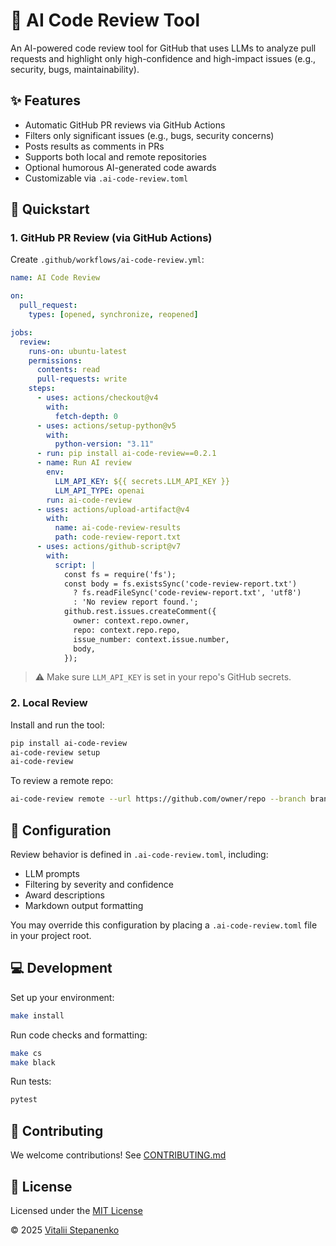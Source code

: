# 🤖 AI Code Review Tool

An AI-powered code review tool for GitHub that uses LLMs to analyze pull requests and highlight only high-confidence and high-impact issues (e.g., security, bugs, maintainability).

## ✨ Features

- Automatic GitHub PR reviews via GitHub Actions
- Filters only significant issues (e.g., bugs, security concerns)
- Posts results as comments in PRs
- Supports both local and remote repositories
- Optional humorous AI-generated code awards
- Customizable via `.ai-code-review.toml`

## 🚀 Quickstart

### 1. GitHub PR Review (via GitHub Actions)

Create `.github/workflows/ai-code-review.yml`:

```yaml
name: AI Code Review

on:
  pull_request:
    types: [opened, synchronize, reopened]

jobs:
  review:
    runs-on: ubuntu-latest
    permissions:
      contents: read
      pull-requests: write
    steps:
      - uses: actions/checkout@v4
        with:
          fetch-depth: 0
      - uses: actions/setup-python@v5
        with:
          python-version: "3.11"
      - run: pip install ai-code-review==0.2.1
      - name: Run AI review
        env:
          LLM_API_KEY: ${{ secrets.LLM_API_KEY }}
          LLM_API_TYPE: openai
        run: ai-code-review
      - uses: actions/upload-artifact@v4
        with:
          name: ai-code-review-results
          path: code-review-report.txt
      - uses: actions/github-script@v7
        with:
          script: |
            const fs = require('fs');
            const body = fs.existsSync('code-review-report.txt')
              ? fs.readFileSync('code-review-report.txt', 'utf8')
              : 'No review report found.';
            github.rest.issues.createComment({
              owner: context.repo.owner,
              repo: context.repo.repo,
              issue_number: context.issue.number,
              body,
            });
```

> ⚠️ Make sure `LLM_API_KEY` is set in your repo's GitHub secrets.

### 2. Local Review

Install and run the tool:

```bash
pip install ai-code-review
ai-code-review setup
ai-code-review
```

To review a remote repo:

```bash
ai-code-review remote --url https://github.com/owner/repo --branch branch-name
```

## 🔧 Configuration

Review behavior is defined in `.ai-code-review.toml`, including:

- LLM prompts
- Filtering by severity and confidence
- Award descriptions
- Markdown output formatting

You may override this configuration by placing a `.ai-code-review.toml` file in your project root.

## 💻 Development

Set up your environment:

```bash
make install
```

Run code checks and formatting:

```bash
make cs
make black
```

Run tests:

```bash
pytest
```

## 🤝 Contributing

We welcome contributions! See [CONTRIBUTING.md](CONTRIBUTING.md)

## 📝 License

Licensed under the [MIT License](LICENSE)

© 2025 [Vitalii Stepanenko](mailto:mail@vitaliy.in)
